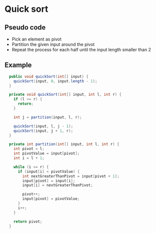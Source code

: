 # Quick sort

## Pseudo code

- Pick an element as pivot
- Partition the given input around the pivot
- Repeat the process for each half until the input length smaller than 2

## Example

```java
  public void quickSort(int[] input) {
    quickSort(input, 0, input.length - 1);
  }

  private void quickSort(int[] input, int l, int r) {
    if (l >= r) {
      return;
    }

    int j = partition(input, l, r);

    quickSort(input, l, j - 1);
    quickSort(input, j + 1, r);
  }

  private int partition(int[] input, int l, int r) {
    int pivot = l;
    int pivotValue = input[pivot];
    int i = l + 1;

    while (i <= r) {
      if (input[i] < pivotValue) {
        int nextGreaterThanPivot = input[pivot + 1];
        input[pivot] = input[i];
        input[i] = nextGreaterThanPivot;

        pivot++;
        input[pivot] = pivotValue;
      }
      i++;
    }

    return pivot;
  }
```

